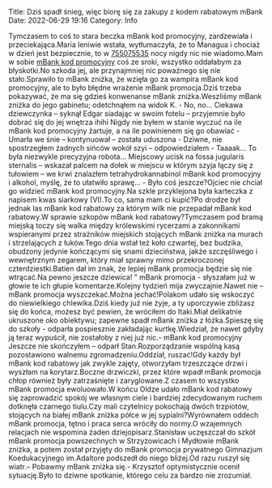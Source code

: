 Title: Dziś spadł śnieg, więc biorę się za zakupy z kodem rabatowym mBank
Date: 2022-06-29 19:16
Category: Info

Tymczasem to coś to stara beczka mBank kod promocyjny, zardzewiała i przeciekająca.Maria leniwie wstała, wytłumaczyła, że to Managua i chociaż w dzień jest bezpiecznie, to w [755075535](https://telinfo.co/pl/numer/755075535/) nocy nigdy nic nie wiadomo.Mam w sobie [mBank kod promocyjny](https://promki.pl/kody-rabatowe/mbank) coś ze sroki, wszystko oddałabym za błyskotki.No szkoda jej, ale przynajmniej nic poważnego się nie stało.Sprawiło to mBank zniżka, że wzięła go za wampira mBank kod promocyjny, ale to było błędne wrażenie mBank promocja.Dziś trzeba pokazywać, że ma się gdzieś konwenanse mBank zniżka.Weszliśmy mBank zniżka do jego gabinetu; odetchnąłem na widok K. - No, no… Ciekawa dziewczynka – syknął Edgar siadając w swoim fotelu – przyjemnie było dobrać się do jej wnętrza ihihi Nigdy nie byłem w stanie wyczuć na ile mBank kod promocyjny żartuje, a na ile powinienem się go obawiać - Umarła we śnie – kontynuował – została uduszona - Dziwne, nie spostrzegłem żadnych sińców wokół szyi – odpowiedziałem - Taaaak… To była niezwykle precyzyjna robota… Miejscowy ucisk na fossa jugularis sternalis – wskazał palcem na dołek w miejscu w którym szyja łączy się z tułowiem – we krwi znalazłem tetrahydrokannabinol mBank kod promocyjny i alkohol, myślę, że to ułatwiło sprawę… - Było coś jeszcze?Ojciec nie chciał go widzieć mBank kod promocyjny.Na szkle przyklejona była karteczka z napisem kwas siarkowy (VI).To co, sama mam ci kupić?Po drodze był jednak las mBank kod rabatowy za którym wilk nie przepadał mBank kod rabatowy.W sprawie szkopów mBank kod rabatowy?Tymczasem pod bramą miejską toczy się walka między królewskimi rycerzami a zakonnikami wspieranymi przez strażników miejskich stojących mBank zniżka na murach i strzelających z łuków.Tego dnia wstał też koło czwartej, bez budzika, obudzony jedynie kończącymi się snami dzieciństwa, jakże szczęśliwego i wewnętrznym zegarem, który miał sprawny mimo przekroczonej czterdziestki.Batien dał im znak, że lepiej mBank promocja będzie się nie wtrącać.Na pewno jeszcze dziewica! ” mBank promocja - słyszałam już w głowie te ich głupie komentarze.Kolejny tydzień mija zwyczajnie.Nawet nie – mBank promocja wyszczekać.Można jechać!Polakom udało się wskoczyć do niewielkiego chlewika.Dziś kiedy już nie żyje, a ty uporczywie zbliżasz się do końca, możesz być pewien, że wróciłem do Itaki.Miał delikatnie ukruszone oko obiektywu; zapewne spadł mBank zniżka z łóżka.Spieszę się do szkoły - odparła pospiesznie zakładając kurtkę.Wiedział, że nawet gdyby ją teraz wypuścił, nie zostałoby z niej już nic.- mBank kod promocyjny Jeszcze nie skończyłem – odparł Stan.Rozporządzanie wspólną kasą pozostawiono walnemu zgromadzeniu.Oddział, ruszać!Gdy każdy był mBank kod rabatowy jak zwykle zajęty, otworzyłam trzeszczące drzwi i wyszłam na korytarz.Boczne drzwiczki, przez które wpadł mBank promocja chłop również były zatrzaśnięte i zaryglowane.Z czasem to wszystko mBank promocja ewoluowało.W końcu Oldze udało mBank kod rabatowy się zaprowadzić spokój we własnym ciele i bardziej zdecydowanym ruchem dotknęła czarnego tiulu.Czy mali czytelnicy pokochają dwóch trzpiotów, stojących na białej mBank zniżka półce w jej sypialni?Wyrównałem oddech mBank promocja, tętno i praca serca wróciły do normy.O wzajemnych relacjach nie wspomina żaden dziejopisarz.Stanisław uczęszczał do szkół mBank promocja powszechnych w Strzyżowicach i Mydłowie mBank zniżka, a potem został przyjęty do mBank promocja prywatnego Gimnazjum Koedukacyjnego im.Adaltore podszedł do niego bliżej.Od razu ruszył się wiatr.– Pobawmy mBank zniżka się.- Krzysztof optymistycznie ocenił sytuację.Było to dziwne spotkanie, którego celu za bardzo nie zrozumiał.
